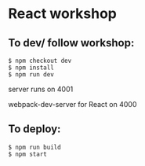 # React workshop


## To dev/ follow workshop:

```
$ npm checkout dev
$ npm install
$ npm run dev
```

server runs on 4001

webpack-dev-server for React on 4000


## To deploy:

```
$ npm run build
$ npm start
```
